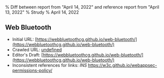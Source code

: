 % Diff between report from "April 14, 2022" and reference report from "April 13, 2022"
% Strudy
% April 14, 2022

## Web Bluetooth

- Initial URL: [https://webbluetoothcg.github.io/web-bluetooth/](https://webbluetoothcg.github.io/web-bluetooth/)
- Crawled URL: [undefined](undefined)
- Editor's Draft: [https://webbluetoothcg.github.io/web-bluetooth/](https://webbluetoothcg.github.io/web-bluetooth/)
- Inconsistent references for links: *INS* https://w3c.github.io/webappsec-permissions-policy/



